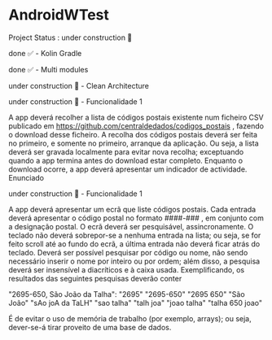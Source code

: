 # AndroidWTest

Project Status : under construction 🚧 

done ✅ - Kolin Gradle

done ✅ - Multi modules

under construction 🚧 - Clean Architecture

under construction 🚧 - Funcionalidade 1

A app deverá recolher a lista de códigos postais existente num ficheiro CSV publicado em
https://github.com/centraldedados/codigos_postais , fazendo o download desse ficheiro.
A recolha dos códigos postais deverá ser feita no primeiro, e somente no primeiro, arranque da aplicação.
Ou seja, a lista deverá ser gravada localmente para evitar nova recolha; exceptuando quando a app
termina antes do download estar completo.
Enquanto o download ocorre, a app deverá apresentar um indicador de actividade.
Enunciado

under construction 🚧 - Funcionalidade 1

A app deverá apresentar um ecrã que liste códigos postais.
Cada entrada deverá apresentar o código postal no formato ####-### , em conjunto com a designação
postal.
O ecrã deverá ser pesquisável, assincronamente.
O teclado não deverá sobrepor-se a nenhuma entrada na lista; ou seja, se for feito scroll até ao fundo
do ecrã, a última entrada não deverá ficar atrás do teclado.
Deverá ser possível pesquisar por código ou nome, não sendo necessário inserir o nome por inteiro ou por
ordem; além disso, a pesquisa deverá ser insensível a diacríticos e à caixa usada. Exemplificando, os
resultados das seguintes pesquisas deverão conter 
  
  "2695-650, São João da Talha":
  "2695"
  "2695-650"
  "2695 650"
  "São João"
  "sAo joA da TaLH"
  "sao talha"
  "talh joa"
  "joao talha"
  "talha 650 joao"

É de evitar o uso de memória de trabalho (por exemplo, arrays); ou seja, dever-se-á tirar proveito de uma
base de dados.
